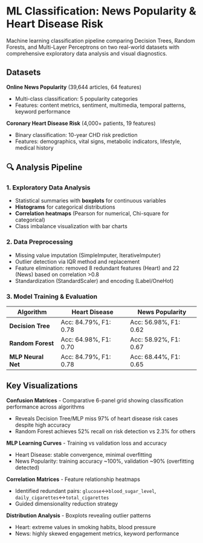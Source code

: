 # ML Classification: News Popularity & Heart Disease Risk

Machine learning classification pipeline comparing Decision Trees, Random Forests, and Multi-Layer Perceptrons on two real-world datasets with comprehensive exploratory data analysis and visual diagnostics.

## Datasets

**Online News Popularity** (39,644 articles, 64 features)
- Multi-class classification: 5 popularity categories
- Features: content metrics, sentiment, multimedia, temporal patterns, keyword performance

**Coronary Heart Disease Risk** (4,000+ patients, 19 features)
- Binary classification: 10-year CHD risk prediction
- Features: demographics, vital signs, metabolic indicators, lifestyle, medical history

## 🔍 Analysis Pipeline

### 1. Exploratory Data Analysis
- Statistical summaries with **boxplots** for continuous variables
- **Histograms** for categorical distributions
- **Correlation heatmaps** (Pearson for numerical, Chi-square for categorical)
- Class imbalance visualization with bar charts

### 2. Data Preprocessing
- Missing value imputation (SimpleImputer, IterativeImputer)
- Outlier detection via IQR method and replacement
- Feature elimination: removed 8 redundant features (Heart) and 22 (News) based on correlation >0.8
- Standardization (StandardScaler) and encoding (Label/OneHot)

### 3. Model Training & Evaluation

| Algorithm | Heart Disease | News Popularity |
|-----------|---------------|-----------------|
| **Decision Tree** | Acc: 84.79%, F1: 0.78 | Acc: 56.98%, F1: 0.62 |
| **Random Forest** | Acc: 64.98%, F1: 0.70 | Acc: 58.92%, F1: 0.67 |
| **MLP Neural Net** | Acc: 84.79%, F1: 0.78 | Acc: 68.44%, F1: 0.65 |

## Key Visualizations

**Confusion Matrices** - Comparative 6-panel grid showing classification performance across algorithms
- Reveals Decision Tree/MLP miss 97% of heart disease risk cases despite high accuracy
- Random Forest achieves 52% recall on risk detection vs 2.3% for others

**MLP Learning Curves** - Training vs validation loss and accuracy
- Heart Disease: stable convergence, minimal overfitting
- News Popularity: training accuracy ~100%, validation ~90% (overfitting detected)

**Correlation Matrices** - Feature relationship heatmaps
- Identified redundant pairs: `glucose`↔`blood_sugar_level`, `daily_cigarettes`↔`total_cigarettes`
- Guided dimensionality reduction strategy

**Distribution Analysis** - Boxplots revealing outlier patterns
- Heart: extreme values in smoking habits, blood pressure
- News: highly skewed engagement metrics, keyword performance

